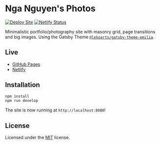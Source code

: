 # Nga Nguyen's Photos

[![Deploy Site](https://github.com/itslongnhatnguyen/nganguyen/actions/workflows/deploy.yml/badge.svg)](https://github.com/itslongnhatnguyen/nganguyen/actions/workflows/deploy.yml)
[![Netlify Status](https://api.netlify.com/api/v1/badges/05dab729-a69a-445c-a7ca-d1695399f392/deploy-status)](https://app.netlify.com/sites/nganguyenphotos/deploys)

Minimalistic portfolio/photography site with masonry grid, page transitions and big images. Using the Gatsby Theme [`@lekoarts/gatsby-theme-emilia`](https://github.com/LekoArts/gatsby-themes/tree/main/themes/gatsby-theme-emilia).

## Live

- [GitHub Pages](https://itslongnhatnguyen.github.io/nganguyen)
- [Netlify](https://nganguyenphotos.netlify.app)

## Installation

```sh
npm install
npm run develop
```

The site is now running at `http://localhost:8000`!

## License

Licensed under the [MIT](LICENSE) license.
